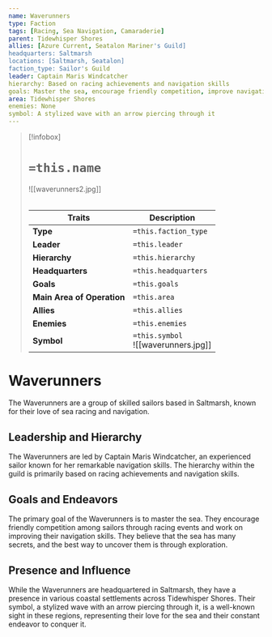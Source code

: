 ```yaml
---
name: Waverunners
type: Faction
tags: [Racing, Sea Navigation, Camaraderie]
parent: Tidewhisper Shores
allies: [Azure Current, Seatalon Mariner's Guild]
headquarters: Saltmarsh
locations: [Saltmarsh, Seatalon]
faction_type: Sailor's Guild
leader: Captain Maris Windcatcher
hierarchy: Based on racing achievements and navigation skills
goals: Master the sea, encourage friendly competition, improve navigation
area: Tidewhisper Shores
enemies: None
symbol: A stylized wave with an arrow piercing through it
---
```

> [!infobox]
> # `=this.name`
> ![[waverunners2.jpg]]
> ######
> | Traits         | Description                                                                                                                           |
> | -------------- | ------------------------------------------------------------------------------------------------------------------------------------- |
> | **Type** | `=this.faction_type` |
> | **Leader** | `=this.leader` |
> | **Hierarchy** | `=this.hierarchy` |
> | **Headquarters** | `=this.headquarters` |
> | **Goals** | `=this.goals` |
> | **Main Area of Operation** | `=this.area` |
> | **Allies** | `=this.allies` |
> | **Enemies** | `=this.enemies` |
> | **Symbol** | `=this.symbol`<br>![[waverunners.jpg]] |
# Waverunners

The Waverunners are a group of skilled sailors based in Saltmarsh, known for their love of sea racing and navigation.

## Leadership and Hierarchy

The Waverunners are led by Captain Maris Windcatcher, an experienced sailor known for her remarkable navigation skills. The hierarchy within the guild is primarily based on racing achievements and navigation skills.

## Goals and Endeavors

The primary goal of the Waverunners is to master the sea. They encourage friendly competition among sailors through racing events and work on improving their navigation skills. They believe that the sea has many secrets, and the best way to uncover them is through exploration.

## Presence and Influence

While the Waverunners are headquartered in Saltmarsh, they have a presence in various coastal settlements across Tidewhisper Shores. Their symbol, a stylized wave with an arrow piercing through it, is a well-known sight in these regions, representing their love for the sea and their constant endeavor to conquer it.

